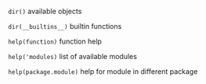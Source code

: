 `dir()`                 available objects

`dir(__builtins__)`     builtin functions

`help(function)`        function help

`help('modules)`        list of available modules

`help(package.module)`  help for module in different package
